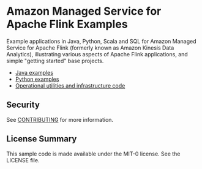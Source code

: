 # Amazon Managed Service for Apache Flink Examples

Example applications in Java, Python, Scala and SQL for Amazon Managed Service for Apache Flink (formerly known as Amazon Kinesis Data Analytics), illustrating various aspects of Apache Flink applications, and simple "getting started" base projects.

* [Java examples](./java)
* [Python examples](./python)
* [Operational utilities and infrastructure code](./infrastructure)

## Security

See [CONTRIBUTING](CONTRIBUTING.md#security-issue-notifications) for more information.

## License Summary

This sample code is made available under the MIT-0 license. See the LICENSE file.
